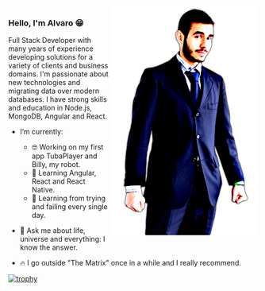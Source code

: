 <img align="right" src="https://github.com/tubaleviao/tubaleviao/blob/master/fancy_me.png" alt="Illustration of Alvaro with transparent background" width=300px height=460px/>

### Hello, I'm Alvaro 😁

Full Stack Developer with many years of experience developing solutions for a variety of clients and business domains. I'm passionate about new technologies and migrating data over modern databases. I have strong skills and education in Node.js, MongoDB, Angular and React.

- I’m currently: 
  - 🤓 Working on my first app TubaPlayer and Billy, my robot.
  - 🌱 Learning Angular, React and React Native.
  - 🙆 Learning from trying and failing every single day.
  
- 🐬 Ask me about life, universe and everything: I know the answer.
- 🔥 I go outside "The Matrix" once in a while and I really recommend.

[![trophy](https://github-profile-trophy.vercel.app/?username=tubaleviao&theme=matrix&row=1)](https://github.com/ryo-ma/github-profile-trophy)
